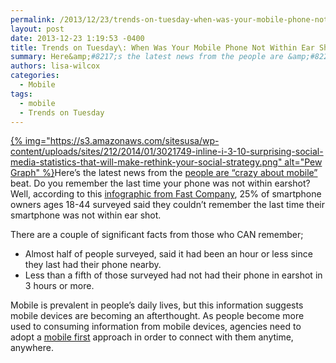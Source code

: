 ```yaml
---
permalink: /2013/12/23/trends-on-tuesday-when-was-your-mobile-phone-not-within-ear-shot/
layout: post
date: 2013-12-23 1:19:53 -0400
title: Trends on Tuesday\: When Was Your Mobile Phone Not Within Ear Shot?
summary: Here&amp;#8217;s the latest news from the people are &amp;#8220;crazy about mobile&amp;#8221; beat. Do you remember the last time your phone was not within earshot? Well, according to this infographic from Fast Company, 25% of smartphone owners ages 18-44 surveyed said they couldn&amp;#8217;t remember the last time their smartphone was not within
authors: lisa-wilcox
categories:
  - Mobile
tags:
  - mobile
  - Trends on Tuesday
---
```


[{% img="https://s3.amazonaws.com/sitesusa/wp-content/uploads/sites/212/2014/01/3021749-inline-i-3-10-surprising-social-media-statistics-that-will-make-rethink-your-social-strategy.png" alt="Pew Graph" %}](https://s3.amazonaws.com/sitesusa/wp-content/uploads/sites/212/2014/01/3021749-inline-i-3-10-surprising-social-media-statistics-that-will-make-rethink-your-social-strategy.png)Here&#8217;s the latest news from the [people are &#8220;crazy about mobile&#8221;](https://howtomobile.apps.gov/2013/08/13/trends-on-tuesday-people-are-crazy-about-mobile/) beat. Do you remember the last time your phone was not within earshot? Well, according to this [infographic from Fast Company](http://www.fastcompany.com/3021749/work-smart/10-surprising-social-media-statistics-that-will-make-you-rethink-your-social-stra), 25% of smartphone owners ages 18-44 surveyed said they couldn&#8217;t remember the last time their smartphone was not within ear shot.

There are a couple of significant facts from those who CAN remember;

  * Almost half of people surveyed, said it had been an hour or less since they last had their phone nearby.
  * Less than a fifth of those surveyed had not had their phone in earshot in 3 hours or more.

Mobile is prevalent in people&#8217;s daily lives, but this information suggests mobile devices are becoming an afterthought. As people become more used to consuming information from mobile devices, agencies need to adopt a [mobile first](https://www.WHATEVER/2013/09/30/mobile-first/ "Mobile First") approach in order to connect with them anytime, anywhere.